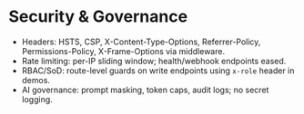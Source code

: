 # Security & Governance

- Headers: HSTS, CSP, X-Content-Type-Options, Referrer-Policy, Permissions-Policy, X-Frame-Options via middleware.
- Rate limiting: per-IP sliding window; health/webhook endpoints eased.
- RBAC/SoD: route-level guards on write endpoints using `x-role` header in demos.
- AI governance: prompt masking, token caps, audit logs; no secret logging.
